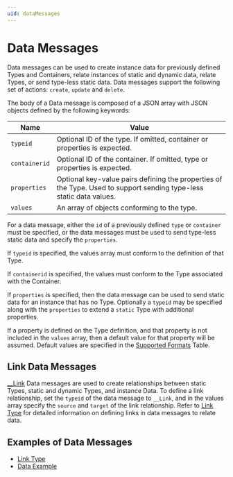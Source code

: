 ```yaml
---
uid: dataMessages
---
```


# Data Messages

Data messages can be used to create instance data for previously defined Types and Containers, relate instances of static and dynamic data, relate Types, or send type-less static data. Data messages support the following set of actions: `create`, `update` and `delete`.

The body of a Data message is composed of a JSON array with JSON objects defined by the following keywords:

| Name | Value |
| --- | --- |
| `typeid` | Optional ID of the type. If omitted, container or properties is expected. |
| `containerid` | Optional ID of the container. If omitted, type or properties is expected. |
| `properties` | Optional key-value pairs defining the properties of the Type. Used to support sending type-less static data values. |
| `values` | An array of objects conforming to the type. |

For a data message, either the `id` of a previously defined `type` or `container` must be specified, or the data messages must be used to send type-less static data and specify the `properties`.

If `typeid` is specified, the values array must conform to the definition of that Type.

If `containerid` is specified, the values must conform to the Type associated with the Container.

If `properties` is specified, then the data message can be used to send static data for an instance that has no Type.
Optionally a `typeid` may be specified along with the `properties` to extend a `static` Type with additional properties.

If a property is defined on the Type definition, and that property is not included in the `values` array, then a default value for that property will be assumed. Default values are specified
in the [Supported Formats](xref:typePropertiesAndFormats) Table.


## Link Data Messages

[__Link](xref:linkType) Data messages are used to create relationships between static Types, static and dynamic Types, and instance Data.
To define a link relationship, set the `typeid` of the data message to `__Link`, and in the values array specify the `source` and `target` of the link relationship.
Refer to [Link Type](xref:linkType) for detailed information on defining links in data messages to relate data.

## Examples of Data Messages

   - [Link Type](xref:linkType)
   - [Data Example](xref:dataExample)



